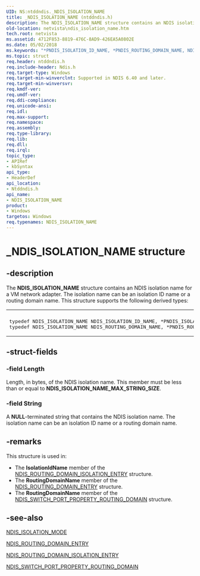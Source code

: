 ```yaml
---
UID: NS:ntddndis._NDIS_ISOLATION_NAME
title: _NDIS_ISOLATION_NAME (ntddndis.h)
description: The NDIS_ISOLATION_NAME structure contains an NDIS isolation name for a VM network adapter.
old-location: netvista\ndis_isolation_name.htm
tech.root: netvista
ms.assetid: 4712F853-8819-476C-8AD9-426EA5A0802E
ms.date: 05/02/2018
ms.keywords: "*PNDIS_ISOLATION_ID_NAME, *PNDIS_ROUTING_DOMAIN_NAME, NDIS_ISOLATION_ID_NAME, NDIS_ISOLATION_NAME, NDIS_ISOLATION_NAME structure [Network Drivers Starting with Windows Vista], NDIS_ROUTING_DOMAIN_NAME, _NDIS_ISOLATION_NAME, netvista.ndis_isolation_name, ntddndis/NDIS_ISOLATION_NAME"
ms.topic: struct
req.header: ntddndis.h
req.include-header: Ndis.h
req.target-type: Windows
req.target-min-winverclnt: Supported in NDIS 6.40 and later.
req.target-min-winversvr: 
req.kmdf-ver: 
req.umdf-ver: 
req.ddi-compliance: 
req.unicode-ansi: 
req.idl: 
req.max-support: 
req.namespace: 
req.assembly: 
req.type-library: 
req.lib: 
req.dll: 
req.irql: 
topic_type:
- APIRef
- kbSyntax
api_type:
- HeaderDef
api_location:
- Ntddndis.h
api_name:
- NDIS_ISOLATION_NAME
product:
- Windows
targetos: Windows
req.typenames: NDIS_ISOLATION_NAME
---
```


# _NDIS_ISOLATION_NAME structure


## -description


The <b>NDIS_ISOLATION_NAME</b> structure contains an NDIS isolation name for a VM network adapter. The isolation name can be an isolation ID name or a routing domain name. This structure supports the following derived types:<div class="code"><span codelanguage=""><table>
<tr>
<th></th>
</tr>
<tr>
<td>
<pre>typedef NDIS_ISOLATION_NAME NDIS_ISOLATION_ID_NAME, *PNDIS_ISOLATION_ID_NAME;
typedef NDIS_ISOLATION_NAME NDIS_ROUTING_DOMAIN_NAME, *PNDIS_ROUTING_DOMAIN_NAME;
</pre>
</td>
</tr>
</table></span></div>



## -struct-fields




### -field Length

Length, in bytes, of the NDIS isolation name. This member must be less than or equal to <b>NDIS_ISOLATION_NAME_MAX_STRING_SIZE</b>.


### -field String

A <b>NULL</b>-terminated string that contains the NDIS isolation name. The isolation name can be an isolation ID name or a routing domain name.


## -remarks



This structure is used in:<ul>
<li>
The <b>IsolationIdName</b> member of the <a href="https://docs.microsoft.com/windows-hardware/drivers/ddi/content/ntddndis/ns-ntddndis-_ndis_routing_domain_isolation_entry">NDIS_ROUTING_DOMAIN_ISOLATION_ENTRY</a> structure.

</li>
<li>
The <b>RoutingDomainName</b> member of the <a href="https://docs.microsoft.com/windows-hardware/drivers/ddi/content/ntddndis/ns-ntddndis-_ndis_routing_domain_entry">NDIS_ROUTING_DOMAIN_ENTRY</a> structure.

</li>
<li>
The <b>RoutingDomainName</b> member of the <a href="https://docs.microsoft.com/windows-hardware/drivers/ddi/content/ntddndis/ns-ntddndis-_ndis_switch_port_property_routing_domain">NDIS_SWITCH_PORT_PROPERTY_ROUTING_DOMAIN</a> structure.

</li>
</ul>





## -see-also




<a href="https://docs.microsoft.com/windows-hardware/drivers/ddi/content/ntddndis/ne-ntddndis-_ndis_isolation_mode">NDIS_ISOLATION_MODE</a>



<a href="https://docs.microsoft.com/windows-hardware/drivers/ddi/content/ntddndis/ns-ntddndis-_ndis_routing_domain_entry">NDIS_ROUTING_DOMAIN_ENTRY</a>



<a href="https://docs.microsoft.com/windows-hardware/drivers/ddi/content/ntddndis/ns-ntddndis-_ndis_routing_domain_isolation_entry">NDIS_ROUTING_DOMAIN_ISOLATION_ENTRY</a>



<a href="https://docs.microsoft.com/windows-hardware/drivers/ddi/content/ntddndis/ns-ntddndis-_ndis_switch_port_property_routing_domain">NDIS_SWITCH_PORT_PROPERTY_ROUTING_DOMAIN</a>
 

 

